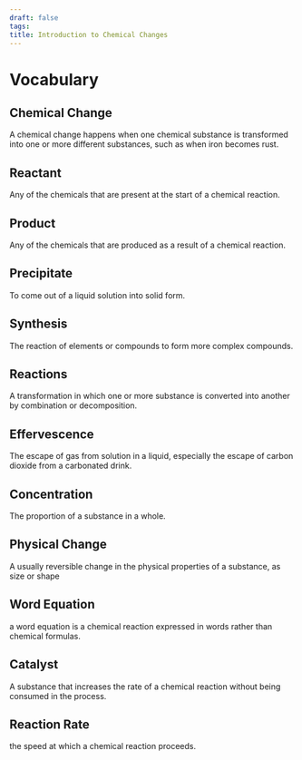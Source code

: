 ```yaml
---
draft: false
tags:
title: Introduction to Chemical Changes
---
```


# Vocabulary

## Chemical Change

A chemical change happens when one chemical substance is transformed into one or more different substances, such as when iron becomes rust.

## Reactant

Any of the chemicals that are present at the start of a chemical reaction.

## Product

Any of the chemicals that are produced as a result of a chemical reaction.

## Precipitate

To come out of a liquid solution into solid form.

## Synthesis

The reaction of elements or compounds to form more complex compounds.

## Reactions

A transformation in which one or more substance is converted into another by combination or decomposition.

## Effervescence

The escape of gas from solution in a liquid, especially the escape of carbon dioxide from a carbonated drink.

## Concentration

The proportion of a substance in a whole.

## Physical Change

A usually reversible change in the physical properties of a substance, as size or shape

## Word Equation

a word equation is a chemical reaction expressed in words rather than chemical formulas.

## Catalyst

A substance that increases the rate of a chemical reaction without being consumed in the process.

## Reaction Rate

the speed at which a chemical reaction proceeds.
